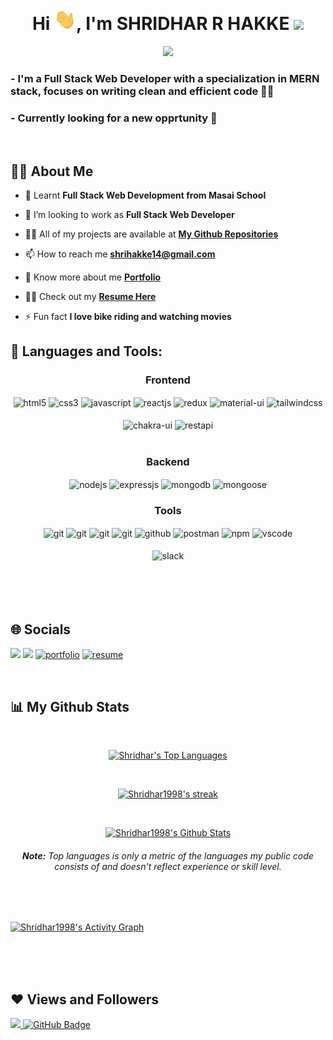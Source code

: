 
<h1 align="center">Hi <img src="https://raw.githubusercontent.com/ABSphreak/ABSphreak/master/gifs/Hi.gif" width="35">, I'm SHRIDHAR R HAKKE <img src="https://camo.githubusercontent.com/d3359cb00ab0b5ed8f2e1fe3fceb4fbaf3b614340f8c0db99c17b9f50b351770/68747470733a2f2f656d6f6a69732e736c61636b6d6f6a69732e636f6d2f656d6f6a69732f696d616765732f313533313834393433302f343234362f626c6f622d73756e676c61737365732e6769663f31353331383439343330" width="35"/></h1>

<div align="center">
 <img src="https://readme-typing-svg.herokuapp.com/?lines=Full+Stack+Web+Developer;MERN+stack+developer;Web+Developer;React+Developer;Quick+learner&color=cyan&center=true" />
</div>

<div width="100%" display="flex">
<h3 align="left">- I'm a Full Stack Web Developer with a specialization in MERN stack, focuses on writing clean and efficient code 👨‍🎓</h3>
<h3 align="left">- Currently looking for a new opprtunity 🤖</h3>
</div>
<br/>


## 🙋‍♂️ About Me

- 🌱 Learnt **Full Stack Web Development from Masai School**

- 👯 I’m looking to work as **Full Stack Web Developer**

- 👨‍💻 All of my projects are available at **[My Github Repositories](https://github.com/Shridhar1998?tab=repositories)**

- 📫 How to reach me **shrihakke14@gmail.com**

- 🔭 Know more about me **[Portfolio](https://shridhar1998.github.io/)**

- 👨‍🎓 Check out my **[Resume Here](https://drive.google.com/file/d/1Rf7oiWW353QPrdFV82jx44JIjVGwNGCE/view?usp=sharing)**

- ⚡ Fun fact **I love bike riding and watching movies**

## 🚀 Languages and Tools:
<div align="center">
 
 <div align="center"><h3 align="center">Frontend</h3>
<img src="https://img.shields.io/badge/html5-%23E34F26.svg?style=for-the-badge&logo=html5&logoColor=white" align="center" alt="html5">
<img src = "https://img.shields.io/badge/css3-%231572B6.svg?style=for-the-badge&logo=css3&logoColor=white" align="center" alt="css3">
<img src ="https://img.shields.io/badge/javascript-%23323330.svg?style=for-the-badge&logo=javascript&logoColor=%23F7DF1E" align="center" alt="javascript">
<img src="https://img.shields.io/badge/React-20232A?style=for-the-badge&logo=react&logoColor=61DAFB"  align="center" alt="reactjs" />
<img src="https://img.shields.io/badge/Redux-593D88?style=for-the-badge&logo=redux&logoColor=white"  align="center" alt="redux" />
<img src="https://img.shields.io/badge/Material%20UI-007FFF?style=for-the-badge&logo=mui&logoColor=white"  align="center" alt="material-ui"/>
<img src = "https://img.shields.io/badge/tailwind css-%2338B2AC.svg?style=for-the-badge&logo=tailwind-css&logoColor=white" align="center" alt="tailwindcss"/>
<br/>
<br/>
  <img src = "https://img.shields.io/badge/chakra ui-%234ED1C5.svg?style=for-the-badge&logo=chakraui&logoColor=white" align="center" alt="chakra-ui"/>
  <img src="https://img.shields.io/badge/rest api-%23000000.svg?style=for-the-badge&logo=flask&logoColor=white" align="center" alt="restapi"/>
  
</div>
 <br/>
  <div align="center"><h3 align="center">Backend</h3> 
<img src="https://img.shields.io/badge/Node.js-339933?style=for-the-badge&logo=nodedotjs&logoColor=white" align="center" alt="nodejs" />
<img src="https://img.shields.io/badge/Express.js-000000?style=for-the-badge&logo=express&logoColor=white" align="center" alt="expressjs"/>
<img src="https://img.shields.io/badge/MongoDB-4EA94B?style=for-the-badge&logo=mongodb&logoColor=white" align="center" alt="mongodb"/>
<img src="https://img.shields.io/badge/mongoose-%2300f.svg?style=for-the-badge&logo=fastify&logoColor=white" align="center" alt="mongoose"/>

 </div>
  <div align="center"><h3 align="center">Tools</h3> 
   <img src="https://img.shields.io/badge/heroku-%23430098.svg?style=for-the-badge&logo=heroku&logoColor=white" align="center" alt="git"/>
   <img src="https://img.shields.io/badge/netlify-%23000000.svg?style=for-the-badge&logo=netlify&logoColor=#00C7B7" align="center" alt="git"/>
   <img src="https://img.shields.io/badge/vercel-%23000000.svg?style=for-the-badge&logo=vercel&logoColor=whit" align="center" alt="git"/>
   <img src="https://img.shields.io/badge/Git-f44d27?style=for-the-badge&logo=git&logoColor=white"  align="center" alt="git"/>
<img src="https://img.shields.io/badge/GitHub-100000?style=for-the-badge&logo=github&logoColor=white"  align="center" alt="github"/>
<img src ="https://img.shields.io/badge/Postman-FF6C37?style=for-the-badge&logo=postman&logoColor=white" align="center" alt="postman">
<img src = "https://img.shields.io/badge/NPM-%23000000.svg?style=for-the-badge&logo=npm&logoColor=white" align="center" alt="npm">
   <img src="https://img.shields.io/badge/Visual%20Studio-5C2D91.svg?style=for-the-badge&logo=visual-studio&logoColor=white"  align="center" alt="vscode"/>
   <br/>
<br/>
   <img src="https://img.shields.io/badge/Slack-4A154B?style=for-the-badge&logo=slack&logoColor=white" align="center" alt="slack"/>
 </div>
</div>

<br/>
<!-- <br/>
<br/>
<img src="https://user-images.githubusercontent.com/82999542/132934744-131c1891-4a4f-4e88-a64a-36720ad7470b.png" align="center">

<br />
<br /> -->
<br/>



<br/>




               
<br>
                                                                                                                                              
## 🌐 Socials
<p align="left">
<a href = "https://www.linkedin.com/in/shridhar-hakke-060680170/" target="_blank"><img src="https://img.shields.io/badge/linkedin-%230077B5.svg?style=for-the-badge&logo=linkedin&logoColor=white"/></a>
<a href = "mailto:shrihakke14@gmail.com" target="_blank"><img src="https://img.shields.io/badge/Gmail-D14836?style=for-the-badge&logo=gmail&logoColor=white"/></a>
<a href="https://shridhar1998.github.io/" target="_blank"><img src="https://img.shields.io/badge/Portfolio-%23000000.svg?style=for-the-badge&logo=firefox&logoColor=#FF7139" alt="portfolio"/></a>
<a href="" target="_blank"><img src="https://img.shields.io/badge/Resume-%2396060C.svg?style=for-the-badge&logo=packer&logoColor=white" alt="resume"/></a>
 

</p>
                                                                                                                       
 <br/>   
                                                                                                                       
## 📊 My Github Stats
   <br/>   
    <p align="center">      
  <a href="https://github.com/Shridhar1998/github-readme-stats"><img alt="Shridhar's Top Languages" src="https://github-readme-stats.vercel.app/api/top-langs/?username=Shridhar1998&langs_count=8&count_private=true&layout=compact&theme=react&hide_border=true&bg_color=0D1117" /></a>
      </p>      
     <br/>
   <p align="center">
    <a href="https://github.com/Shridhar1998/github-readme-streak-stats">
        <img title="🔥 Get streak stats for your profile at git.io/streak-stats" alt="Shridhar1998's streak" src="https://github-readme-streak-stats.herokuapp.com/?user=Shridhar1998&theme=black-ice&hide_border=true&stroke=0000&background=060A0CD0"/>
    </a>
</p>                                                                                                                                              

  <br/>
     <p align="center">                                                                                                 
    <a href="https://github.com/Shridhar1998/github-readme-stats"><img alt="Shridhar1998's Github Stats" src="https://github-readme-stats.vercel.app/api?username=Shridhar1998&show_icons=true&count_private=true&theme=react&hide_border=true&bg_color=0D1117" /></a>
    </p>                                                                 
 <h6 align="center"> <b>Note:</b> Top languages is only a metric of the languages my public code consists of and doesn't reflect experience or skill level.</h6>


<br/>
<br/>

<a href="https://github.com/Shridhar1998/github-readme-activity-graph"><img alt="Shridhar1998's Activity Graph" src="https://activity-graph.herokuapp.com/graph?username=Shridhar1998&bg_color=0D1117&color=5BCDEC&line=5BCDEC&point=FFFFFF&hide_border=true" /></a>

<br/>
<br/>

<br/>
 
## ❤ Views and Followers
<a href="https://github.com/Shridhar1998/github-profile-views-counter">
    <img src="https://komarev.com/ghpvc/?username=Shridhar1998">
</a>
<a href="https://github.com/Shridhar1998?tab=followers"><img src="https://img.shields.io/github/followers/Shridhar1998?label=Followers&style=social" alt="GitHub Badge"></a>
